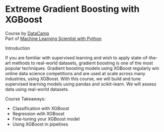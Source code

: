 # Extreme Gradient Boosting with XGBoost

Course by [DataCamp](https://app.datacamp.com/learn/courses/extreme-gradient-boosting-with-xgboost)  
Part of [Machine Learning Scientist with Python](https://app.datacamp.com/learn/career-tracks/machine-learning-scientist-with-python)  
  
Introduction  

If you are familiar with supervised learning and wish to apply state-of-the-art methods to real-world datasets, gradient boosting is one of the most popular techniques. Gradient boosting models using XGBoost regularly win online data science competitions and are used at scale across many industries, using XGBoost. With this course, we will build and tune supervised learning models using pandas and scikit-learn. We will assess data using real-world datasets.

Course Takeaways:

* Classification with XGBoost  
* Regression with XGBoost
* Fine-tuning your XGBoost model 
* Using XGBoost in pipelines 
